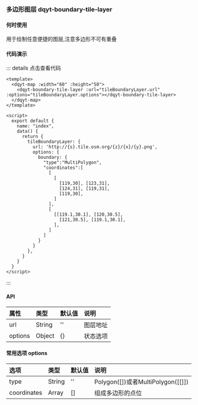 ### 多边形图层 dqyt-boundary-tile-layer
#### 何时使用
用于绘制任意便捷的图层,注意多边形不可有重叠
#### 代码演示

<boundaryTileLayer-index></boundaryTileLayer-index>
::: details 点击查看代码
```vue
<template>
  <dqyt-map :width="60" :height="50">
    <dqyt-boundary-tile-layer :url="tileBoundaryLayer.url" :options="tileBoundaryLayer.options"></dqyt-boundary-tile-layer>
  </dqyt-map>
</template>

<script>
  export default {
    name: "index",
    data() {
      return {
        tileBoundaryLayer: {
          url: 'http://{s}.tile.osm.org/{z}/{x}/{y}.png',
          options: {
            boundary: {
              "type":"MultiPolygon",
              "coordinates":[
                [
                  [
                    [119,30], [123,31],
                    [124,31], [119,31],
                    [119,30],
                  ]
                ],
                [
                  [[119.1,30.1], [120,30.5],
                    [121,30.5], [119.1,30.1],
                  ],
                ]
              ]
            }
          }
        },
      }
    }
  }
</script>

```
:::

#### API
| 属性       | 类型   | 默认值   | 说明        |
|:------------- |:-------------|:-----|:----|
| url | String | '' | 图层地址  |
| options | Object | {} | 状态选项  |
#### 常用选项 options
| 选项          | 类型   | 默认值 | 说明  |
|:------------- |:-------------|:-----|:----|
| type | String | '' | Polygon([])或者MultiPolygon([[]]) |
| coordinates | Array | [] | 组成多边形的点位 |
